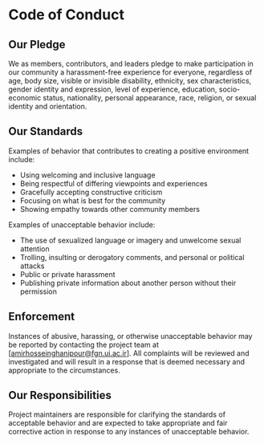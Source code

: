 # Code of Conduct

## Our Pledge

We as members, contributors, and leaders pledge to make participation in our community a harassment-free experience for everyone, regardless of age, body size, visible or invisible disability, ethnicity, sex characteristics, gender identity and expression, level of experience, education, socio-economic status, nationality, personal appearance, race, religion, or sexual identity and orientation.

## Our Standards
Examples of behavior that contributes to creating a positive environment include:
- Using welcoming and inclusive language
- Being respectful of differing viewpoints and experiences
- Gracefully accepting constructive criticism
- Focusing on what is best for the community
- Showing empathy towards other community members

Examples of unacceptable behavior include:
- The use of sexualized language or imagery and unwelcome sexual attention
- Trolling, insulting or derogatory comments, and personal or political attacks
- Public or private harassment
- Publishing private information about another person without their permission

## Enforcement
Instances of abusive, harassing, or otherwise unacceptable behavior may be reported by contacting the project team at [amirhosseinghanipour@fgn.ui.ac.ir]. All complaints will be reviewed and investigated and will result in a response that is deemed necessary and appropriate to the circumstances.

## Our Responsibilities
Project maintainers are responsible for clarifying the standards of acceptable behavior and are expected to take appropriate and fair corrective action in response to any instances of unacceptable behavior. 